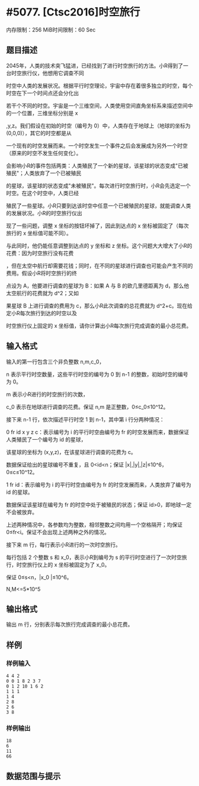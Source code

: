 # #5077. [Ctsc2016]时空旅行

内存限制：256 MiB时间限制：60 Sec

## 题目描述

2045年，人类的技术突飞猛进，已经找到了进行时空旅行的方法。小R得到了一台时空旅行仪，他想用它调查不同

时空中人类的发展状况。根据平行时空理论，宇宙中存在着很多独立的时空，每个时空在下一个时间点还会分化出

若干个不同的时空。宇宙是一个三维空间，人类使用空间直角坐标系来描述空间中的一个位置，三维坐标分别是 x

,y,z。我们假设在初始的时空（编号为 0）中，人类存在于地球上（地球的坐标为 (0,0,0)），其它的时空都是从

一个现有的时空发展而来。一个时空发生一个事件之后会发展成为另外一个时空（原来的时空不发生任何变化）。

会影响小R的事件包括两类：人类殖民了一个新的星球，该星球的状态变成"已被殖民"；人类放弃了一个已被殖民

的星球，该星球的状态变成"未被殖民"。每次进行时空旅行时，小R会先选定一个时空。在这个时空中，人类已经

殖民了一些星球。小R只要到达该时空中任意一个已被殖民的星球，就能调查人类的发展状况。小R的时空旅行仪出

现了一些问题，调整 x 坐标的按钮坏掉了，因此到达点的 x 坐标被固定了（每次旅行的 x 坐标值可能不同）。

与此同时，他仍能任意调整到达点的 y 坐标和 z 坐标。这个问题大大增大了小R的花费：因为时空旅行没有花费

，但在太空中航行却需要花钱；同时，在不同的星球进行调查也可能会产生不同的费用。假设小R将时空旅行的终

点设为 A，他要进行调查的星球为 B：如果 A 与 B 的欧几里德距离为 d，那么他太空航行的花费就为 d^2；又如

果星球 B 上进行调查的费用为 c，那么小R此次调查的总花费就为 d^2+c。现在给定小R每次旅行到达的时空以及

时空旅行仪上固定的 x 坐标值，请你计算出小R每次旅行完成调查的最小总花费。

## 输入格式

输入的第一行包含三个非负整数 n,m,c_0，

n 表示平行时空数量，这些平行时空的编号为 0 到 n-1 的整数，初始时空的编号为 0。

m 表示小R进行的时空旅行的次数，

c_0 表示在地球进行调查的花费。保证 n,m 是正整数，0&le;c_0&le;10^12。

接下来 n-1 行，依次描述平行时空 1 到 n-1，其中第 i 行分两种情况：

0 fr id x y z c：表示编号为 i 的平行时空由编号为 fr 的时空发展而来，数据保证人类殖民了一个编号为 id 的星球，

该星球的坐标为 (x,y,z)，在该星球进行调查的花费为 c。

数据保证给出的星球编号不重复，且 0<id<n；保证 |x|,|y|,|z|&le;10^6，0&le;c&le;10^12。

1 fr id：表示编号为 i 的平行时空由编号为 fr 的时空发展而来，人类放弃了编号为 id 的星球。

数据保证该星球在编号为 fr 的时空中处于被殖民的状态；保证 id>0，即地球一定不会被放弃。

上述两种情况中，各参数均为整数，相邻整数之间均用一个空格隔开；均保证 0&le;fr<i。保证不会出现上述两种之外的情况。

接下来 m 行，每行表示小R进行的一次时空旅行。

每行包括 2 个整数 s 和 x_0，表示小R到编号为 s 的平行时空进行了一次时空旅行，时空旅行仪上的 x 坐标被固定为了 x_0。

保证 0&le;s<n，|x_0 |&le;10^6。

N,M<=5*10^5

## 输出格式

输出 m 行，分别表示每次旅行完成调查的最小总花费。

## 样例

### 样例输入

    
    4 4 2
    0 0 1 8 2 3 7
    0 1 2 10 1 6 2
    1 1 1
    1 4
    2 8
    2 6
    3 8
    

### 样例输出

    
    18
    6
    11
    66
    

## 数据范围与提示
